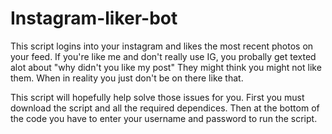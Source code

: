 # Instagram-liker-bot
<p> This script logins into your instagram and likes the most recent photos on your feed. If you're like me and don't really use IG, you probally get texted alot about "why didn't you like my post" They might think you might not like them. When in reality you just don't be on there like that.</p>
<p> This script will hopefully help solve those issues for you. First you must download the script and all the required dependices. Then at the bottom of the code you have to enter your username and password to run the script. </p>
